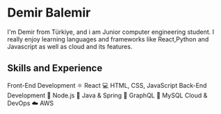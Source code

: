 # Demir Balemir
I'm Demir from Türkiye, and i am Junior computer engineering student. I really enjoy learning languages and frameworks like React,Python and Javascript as well as cloud and its features.


## Skills and Experience
Front-End Development
⚛ React
💻 HTML, CSS, JavaScript
Back-End Development
🚀 Node.js
🚀 Java & Spring
🚀 GraphQL
🚀 MySQL
Cloud & DevOps
☁️ AWS

<!--
**DemirBalemir/DemirBalemir** is a ✨ _special_ ✨ repository because its `README.md` (this file) appears on your GitHub profile.

Here are some ideas to get you started:

- 🔭 I’m currently working on ...
- 🌱 I’m currently learning ...
- 👯 I’m looking to collaborate on ...
- 🤔 I’m looking for help with ...
- 💬 Ask me about ...
- 📫 How to reach me: ...
- 😄 Pronouns: ...
- ⚡ Fun fact: ...
-->
